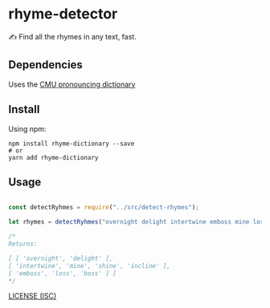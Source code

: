 # rhyme-detector

✍️ Find all the rhymes in any text, fast.

## Dependencies

Uses the [CMU pronouncing dictionary](https://www.npmjs.com/package/cmu-pronouncing-dictionary)

## Install

Using npm:

```console
npm install rhyme-dictionary --save
# or
yarn add rhyme-dictionary
```

## Usage

```js

const detectRyhmes = require("../src/detect-rhymes");

let rhymes = detectRyhmes("overnight delight intertwine emboss mine loss shine boss refine incline");

/*
Returns:

[ [ 'overnight', 'delight' ],
[ 'intertwine', 'mine', 'shine', 'incline' ],
[ 'emboss', 'loss', 'boss' ] ]
*/

```

[LICENSE (ISC)](/LICENSE)
